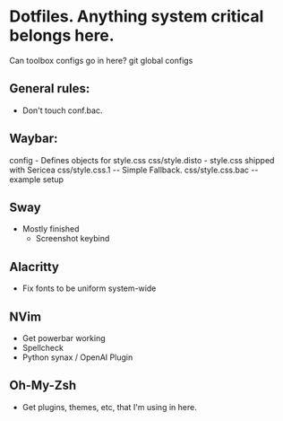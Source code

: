 # Dotfiles. Anything system critical belongs here.

Can toolbox configs go in here?
git global configs

## General rules:
* Don't touch conf.bac.


## Waybar: 
config - Defines objects for style.css
css/style.disto - style.css shipped with Sericea
css/style.css.1 -- Simple Fallback.
css/style.css.bac -- example setup

## Sway
* Mostly finished
	* Screenshot keybind

## Alacritty
* Fix fonts to be uniform system-wide

## NVim
* Get powerbar working
* Spellcheck
* Python synax / OpenAI Plugin

## Oh-My-Zsh
* Get plugins, themes, etc, that I'm using in here.
